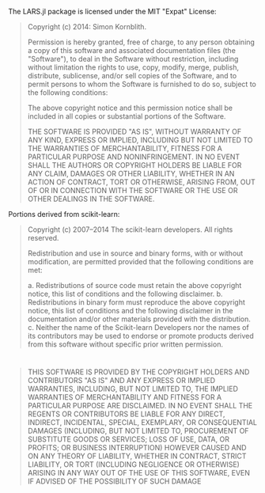 The LARS.jl package is licensed under the MIT "Expat" License:

> Copyright (c) 2014: Simon Kornblith.
>
> Permission is hereby granted, free of charge, to any person obtaining
> a copy of this software and associated documentation files (the
> "Software"), to deal in the Software without restriction, including
> without limitation the rights to use, copy, modify, merge, publish,
> distribute, sublicense, and/or sell copies of the Software, and to
> permit persons to whom the Software is furnished to do so, subject to
> the following conditions:
>
> The above copyright notice and this permission notice shall be
> included in all copies or substantial portions of the Software.
>
> THE SOFTWARE IS PROVIDED "AS IS", WITHOUT WARRANTY OF ANY KIND,
> EXPRESS OR IMPLIED, INCLUDING BUT NOT LIMITED TO THE WARRANTIES OF
> MERCHANTABILITY, FITNESS FOR A PARTICULAR PURPOSE AND NONINFRINGEMENT.
> IN NO EVENT SHALL THE AUTHORS OR COPYRIGHT HOLDERS BE LIABLE FOR ANY
> CLAIM, DAMAGES OR OTHER LIABILITY, WHETHER IN AN ACTION OF CONTRACT,
> TORT OR OTHERWISE, ARISING FROM, OUT OF OR IN CONNECTION WITH THE
> SOFTWARE OR THE USE OR OTHER DEALINGS IN THE SOFTWARE.

Portions derived from scikit-learn:

> Copyright (c) 2007–2014 The scikit-learn developers.
> All rights reserved.
>
> Redistribution and use in source and binary forms, with or without
> modification, are permitted provided that the following conditions are met:
>
>   a. Redistributions of source code must retain the above copyright notice,
>      this list of conditions and the following disclaimer.
>   b. Redistributions in binary form must reproduce the above copyright
>      notice, this list of conditions and the following disclaimer in the
>      documentation and/or other materials provided with the distribution.
>   c. Neither the name of the Scikit-learn Developers nor the names of
>      its contributors may be used to endorse or promote products
>      derived from this software without specific prior written
>      permission.
#
> THIS SOFTWARE IS PROVIDED BY THE COPYRIGHT HOLDERS AND CONTRIBUTORS "AS IS"
> AND ANY EXPRESS OR IMPLIED WARRANTIES, INCLUDING, BUT NOT LIMITED TO, THE
> IMPLIED WARRANTIES OF MERCHANTABILITY AND FITNESS FOR A PARTICULAR PURPOSE
> ARE DISCLAIMED. IN NO EVENT SHALL THE REGENTS OR CONTRIBUTORS BE LIABLE FOR
> ANY DIRECT, INDIRECT, INCIDENTAL, SPECIAL, EXEMPLARY, OR CONSEQUENTIAL
> DAMAGES (INCLUDING, BUT NOT LIMITED TO, PROCUREMENT OF SUBSTITUTE GOODS OR
> SERVICES; LOSS OF USE, DATA, OR PROFITS; OR BUSINESS INTERRUPTION) HOWEVER
> CAUSED AND ON ANY THEORY OF LIABILITY, WHETHER IN CONTRACT, STRICT
> LIABILITY, OR TORT (INCLUDING NEGLIGENCE OR OTHERWISE) ARISING IN ANY WAY
> OUT OF THE USE OF THIS SOFTWARE, EVEN IF ADVISED OF THE POSSIBILITY OF SUCH
> DAMAGE
